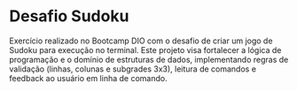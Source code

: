 # Desafio Sudoku

Exercício realizado no Bootcamp DIO com o desafio de criar um jogo de Sudoku para execução no terminal. Este projeto visa fortalecer a lógica de programação e o domínio de estruturas de dados, implementando regras de validação (linhas, colunas e subgrades 3x3), leitura de comandos e feedback ao usuário em linha de comando.
